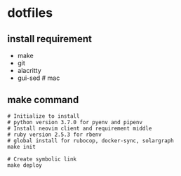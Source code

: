 # dotfiles

## install requirement
- make
- git
- alacritty
- gui-sed # mac

## make command
```
# Initialize to install
# python version 3.7.0 for pyenv and pipenv
# Install neovim client and requirement middle
# ruby version 2.5.3 for rbenv
# global install for rubocop, docker-sync, solargraph
make init

# Create symbolic link
make deploy
```
